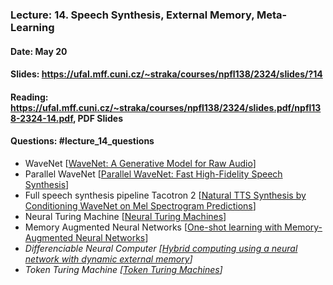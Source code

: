 ### Lecture: 14. Speech Synthesis, External Memory, Meta-Learning
#### Date: May 20
#### Slides: https://ufal.mff.cuni.cz/~straka/courses/npfl138/2324/slides/?14
#### Reading: https://ufal.mff.cuni.cz/~straka/courses/npfl138/2324/slides.pdf/npfl138-2324-14.pdf, PDF Slides
#### Questions: #lecture_14_questions

- WaveNet [[WaveNet: A Generative Model for Raw Audio](https://arxiv.org/abs/1609.03499)]
- Parallel WaveNet [[Parallel WaveNet: Fast High-Fidelity Speech Synthesis](https://arxiv.org/abs/1711.10433)]
- Full speech synthesis pipeline Tacotron 2 [[Natural TTS Synthesis by Conditioning WaveNet on Mel Spectrogram Predictions](https://arxiv.org/abs/1712.05884)]
- Neural Turing Machine [[Neural Turing Machines](https://arxiv.org/abs/1410.5401)]
- Memory Augmented Neural Networks [[One-shot learning with Memory-Augmented Neural Networks](https://arxiv.org/abs/1605.06065)]
- _Differenciable Neural Computer [[Hybrid computing using a neural network with dynamic external memory](https://www.nature.com/articles/nature20101)]_
- _Token Turing Machine [[Token Turing Machines](https://arxiv.org/abs/2211.09119)]_
